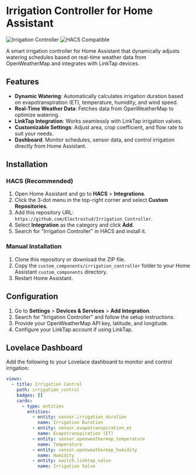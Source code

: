 # Irrigation Controller for Home Assistant

![Irrigation Controller](https://img.shields.io/github/v/release/Electrostud/Irrigation_Controller)
![HACS Compatible](https://img.shields.io/badge/HACS-Compatible-green)

A smart irrigation controller for Home Assistant that dynamically adjusts watering schedules based on real-time weather data from OpenWeatherMap and integrates with LinkTap devices.

## Features
- **Dynamic Watering**: Automatically calculates irrigation duration based on evapotranspiration (ET), temperature, humidity, and wind speed.
- **Real-Time Weather Data**: Fetches data from OpenWeatherMap to optimize watering.
- **LinkTap Integration**: Works seamlessly with LinkTap irrigation valves.
- **Customizable Settings**: Adjust area, crop coefficient, and flow rate to suit your needs.
- **Dashboard**: Monitor schedules, sensor data, and control irrigation directly from Home Assistant.

## Installation

### HACS (Recommended)
1. Open Home Assistant and go to **HACS** > **Integrations**.
2. Click the 3-dot menu in the top-right corner and select **Custom Repositories**.
3. Add this repository URL: `https://github.com/Electrostud/Irrigation_Controller`.
4. Select **Integration** as the category and click **Add**.
5. Search for "Irrigation Controller" in HACS and install it.

### Manual Installation
1. Clone this repository or download the ZIP file.
2. Copy the `custom_components/irrigation_controller` folder to your Home Assistant `custom_components` directory.
3. Restart Home Assistant.

## Configuration
1. Go to **Settings** > **Devices & Services** > **Add Integration**.
2. Search for "Irrigation Controller" and follow the setup instructions.
3. Provide your OpenWeatherMap API key, latitude, and longitude.
4. Configure your LinkTap account if using LinkTap.

## Lovelace Dashboard
Add the following to your Lovelace dashboard to monitor and control irrigation:

```yaml
views:
  - title: Irrigation Control
    path: irrigation_control
    badges: []
    cards:
      - type: entities
        entities:
          - entity: sensor.irrigation_duration
            name: Irrigation Duration
          - entity: sensor.evapotranspiration_et
            name: Evapotranspiration (ET)
          - entity: sensor.openweathermap_temperature
            name: Temperature
          - entity: sensor.openweathermap_humidity
            name: Humidity
          - entity: switch.linktap_valve
            name: Irrigation Valve
